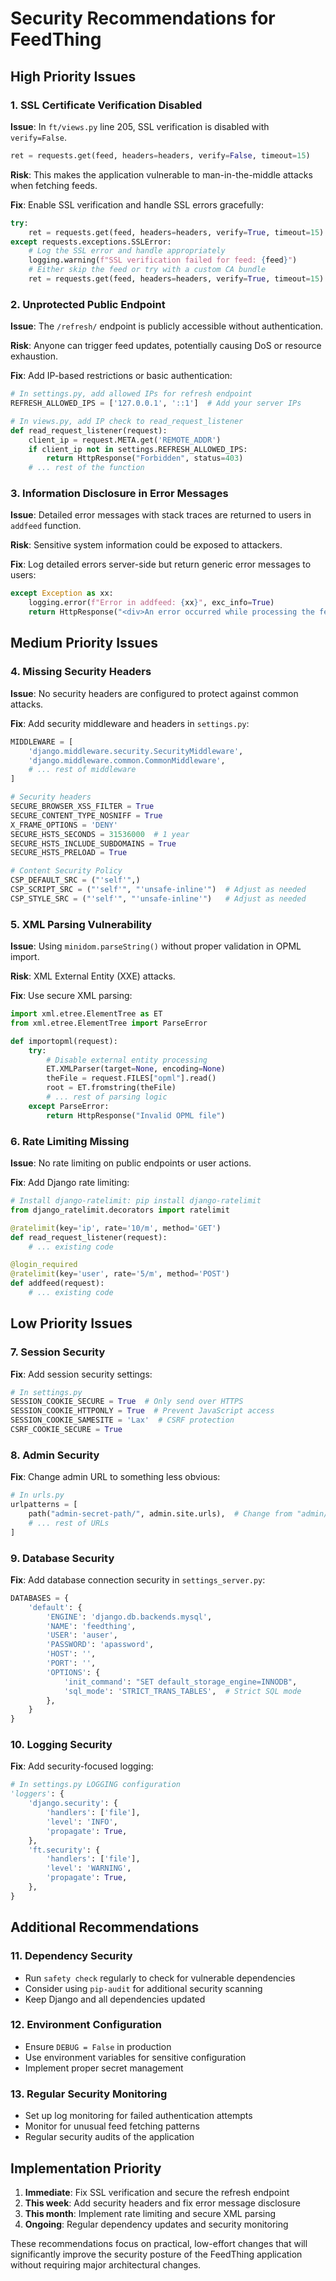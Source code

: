 # Security Recommendations for FeedThing

## High Priority Issues

### 1. SSL Certificate Verification Disabled
**Issue**: In `ft/views.py` line 205, SSL verification is disabled with `verify=False`.
```python
ret = requests.get(feed, headers=headers, verify=False, timeout=15)
```

**Risk**: This makes the application vulnerable to man-in-the-middle attacks when fetching feeds.

**Fix**: Enable SSL verification and handle SSL errors gracefully:
```python
try:
    ret = requests.get(feed, headers=headers, verify=True, timeout=15)
except requests.exceptions.SSLError:
    # Log the SSL error and handle appropriately
    logging.warning(f"SSL verification failed for feed: {feed}")
    # Either skip the feed or try with a custom CA bundle
    ret = requests.get(feed, headers=headers, verify=True, timeout=15)
```

### 2. Unprotected Public Endpoint
**Issue**: The `/refresh/` endpoint is publicly accessible without authentication.

**Risk**: Anyone can trigger feed updates, potentially causing DoS or resource exhaustion.

**Fix**: Add IP-based restrictions or basic authentication:
```python
# In settings.py, add allowed IPs for refresh endpoint
REFRESH_ALLOWED_IPS = ['127.0.0.1', '::1']  # Add your server IPs

# In views.py, add IP check to read_request_listener
def read_request_listener(request):
    client_ip = request.META.get('REMOTE_ADDR')
    if client_ip not in settings.REFRESH_ALLOWED_IPS:
        return HttpResponse("Forbidden", status=403)
    # ... rest of the function
```

### 3. Information Disclosure in Error Messages
**Issue**: Detailed error messages with stack traces are returned to users in `addfeed` function.

**Risk**: Sensitive system information could be exposed to attackers.

**Fix**: Log detailed errors server-side but return generic error messages to users:
```python
except Exception as xx:
    logging.error(f"Error in addfeed: {xx}", exc_info=True)
    return HttpResponse("<div>An error occurred while processing the feed</div>")
```

## Medium Priority Issues

### 4. Missing Security Headers
**Issue**: No security headers are configured to protect against common attacks.

**Fix**: Add security middleware and headers in `settings.py`:
```python
MIDDLEWARE = [
    'django.middleware.security.SecurityMiddleware',
    'django.middleware.common.CommonMiddleware',
    # ... rest of middleware
]

# Security headers
SECURE_BROWSER_XSS_FILTER = True
SECURE_CONTENT_TYPE_NOSNIFF = True
X_FRAME_OPTIONS = 'DENY'
SECURE_HSTS_SECONDS = 31536000  # 1 year
SECURE_HSTS_INCLUDE_SUBDOMAINS = True
SECURE_HSTS_PRELOAD = True

# Content Security Policy
CSP_DEFAULT_SRC = ("'self'",)
CSP_SCRIPT_SRC = ("'self'", "'unsafe-inline'")  # Adjust as needed
CSP_STYLE_SRC = ("'self'", "'unsafe-inline'")   # Adjust as needed
```

### 5. XML Parsing Vulnerability
**Issue**: Using `minidom.parseString()` without proper validation in OPML import.

**Risk**: XML External Entity (XXE) attacks.

**Fix**: Use secure XML parsing:
```python
import xml.etree.ElementTree as ET
from xml.etree.ElementTree import ParseError

def importopml(request):
    try:
        # Disable external entity processing
        ET.XMLParser(target=None, encoding=None)
        theFile = request.FILES["opml"].read()
        root = ET.fromstring(theFile)
        # ... rest of parsing logic
    except ParseError:
        return HttpResponse("Invalid OPML file")
```

### 6. Rate Limiting Missing
**Issue**: No rate limiting on public endpoints or user actions.

**Fix**: Add Django rate limiting:
```python
# Install django-ratelimit: pip install django-ratelimit
from django_ratelimit.decorators import ratelimit

@ratelimit(key='ip', rate='10/m', method='GET')
def read_request_listener(request):
    # ... existing code

@login_required
@ratelimit(key='user', rate='5/m', method='POST')
def addfeed(request):
    # ... existing code
```

## Low Priority Issues

### 7. Session Security
**Fix**: Add session security settings:
```python
# In settings.py
SESSION_COOKIE_SECURE = True  # Only send over HTTPS
SESSION_COOKIE_HTTPONLY = True  # Prevent JavaScript access
SESSION_COOKIE_SAMESITE = 'Lax'  # CSRF protection
CSRF_COOKIE_SECURE = True
```

### 8. Admin Security
**Fix**: Change admin URL to something less obvious:
```python
# In urls.py
urlpatterns = [
    path("admin-secret-path/", admin.site.urls),  # Change from "admin/"
    # ... rest of URLs
]
```

### 9. Database Security
**Fix**: Add database connection security in `settings_server.py`:
```python
DATABASES = {
    'default': {
        'ENGINE': 'django.db.backends.mysql',
        'NAME': 'feedthing',
        'USER': 'auser',
        'PASSWORD': 'apassword',
        'HOST': '',
        'PORT': '',
        'OPTIONS': {
            'init_command': "SET default_storage_engine=INNODB",
            'sql_mode': 'STRICT_TRANS_TABLES',  # Strict SQL mode
        },
    }
}
```

### 10. Logging Security
**Fix**: Add security-focused logging:
```python
# In settings.py LOGGING configuration
'loggers': {
    'django.security': {
        'handlers': ['file'],
        'level': 'INFO',
        'propagate': True,
    },
    'ft.security': {
        'handlers': ['file'],
        'level': 'WARNING',
        'propagate': True,
    },
}
```

## Additional Recommendations

### 11. Dependency Security
- Run `safety check` regularly to check for vulnerable dependencies
- Consider using `pip-audit` for additional security scanning
- Keep Django and all dependencies updated

### 12. Environment Configuration
- Ensure `DEBUG = False` in production
- Use environment variables for sensitive configuration
- Implement proper secret management

### 13. Regular Security Monitoring
- Set up log monitoring for failed authentication attempts
- Monitor for unusual feed fetching patterns
- Regular security audits of the application

## Implementation Priority

1. **Immediate**: Fix SSL verification and secure the refresh endpoint
2. **This week**: Add security headers and fix error message disclosure
3. **This month**: Implement rate limiting and secure XML parsing
4. **Ongoing**: Regular dependency updates and security monitoring

These recommendations focus on practical, low-effort changes that will significantly improve the security posture of the FeedThing application without requiring major architectural changes.